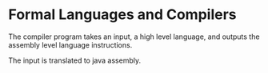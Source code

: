 # Formal Languages and Compilers

The compiler program takes an input, a high level language, and outputs the assembly level language instructions.

The input is translated to java assembly. 
